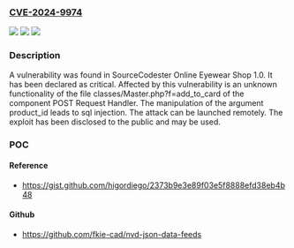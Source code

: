 ### [CVE-2024-9974](https://cve.mitre.org/cgi-bin/cvename.cgi?name=CVE-2024-9974)
![](https://img.shields.io/static/v1?label=Product&message=Online%20Eyewear%20Shop&color=blue)
![](https://img.shields.io/static/v1?label=Version&message=%3D%201.0%20&color=brighgreen)
![](https://img.shields.io/static/v1?label=Vulnerability&message=SQL%20Injection&color=brighgreen)

### Description

A vulnerability was found in SourceCodester Online Eyewear Shop 1.0. It has been declared as critical. Affected by this vulnerability is an unknown functionality of the file classes/Master.php?f=add_to_card of the component POST Request Handler. The manipulation of the argument product_id leads to sql injection. The attack can be launched remotely. The exploit has been disclosed to the public and may be used.

### POC

#### Reference
- https://gist.github.com/higordiego/2373b9e3e89f03e5f8888efd38eb4b48

#### Github
- https://github.com/fkie-cad/nvd-json-data-feeds

